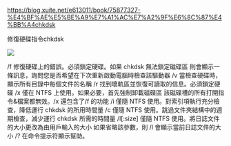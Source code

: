 https://blog.xuite.net/e613011/book/75877327-%E4%BF%AE%E5%BE%A9%E7%A1%AC%E7%A2%9F%E6%8C%87%E4%BB%A4chkdsk

修復硬碟指令chkdsk

![](_v_images/20190619082120966_28328.png)


/f
修復硬碟上的錯誤。必須鎖定硬碟。如果 chkdsk 無法鎖定磁碟區
則會顯示一條訊息，詢問您是否希望在下次重新啟動電腦時檢查該驅動器
/v
當檢查硬碟時，顯示所有目錄中每個文件的名稱
/r
找到壞軌區並恢復可讀取的信息。必須鎖定硬碟
/x
僅在 NTFS 上使用。如果必要，首先強制卸載磁碟區
該磁碟槽的所有打開指令&檔案都無效。/x 還包含了/f 的功能
/i
僅隨 NTFS 使用。對索引項執行充分檢查，降低運行 chkdsk 的所用時間量
/c
僅隨 NTFS 使用。跳過文件夾結構中的週期檢查，減少運行 chkdsk 所需的時間量
/l[:size]
僅隨 NTFS 使用。將日誌文件的大小更改為由用戶輸入的大小
如果省略該參數，則 /l 會顯示當前日誌文件的大小
/?
在命令提示符顯示幫助。
